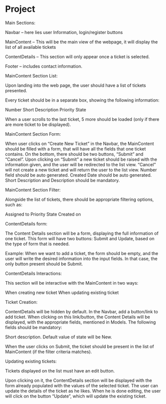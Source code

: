 # Project

Main Sections:

Navbar – here lies user Information, login/register buttons

MainContent – This will be the main view of the webpage, it will display the list of all available tickets

ContentDetails – This section will only appear once a ticket is selected.

Footer – includes contact information.

MainContent Section List:

Upon landing into the web page, the user should have a list of tickets presented.

Every ticket should be in a separate box, showing the following information:

Number Short Description Priority State

When a user scrolls to the last ticket, 5 more should be loaded (only if there are more ticket to be displayed).

MainContent Section Form:

When user clicks on “Create New Ticket” in the Navbar, the MainContent should be filled with a form, that will have all the fields that one ticket contains. On the bottom, there should be two buttons, “Submit” and “Cancel”.
Upon clicking on “Submit” a new ticket should be raised with the information given, and the user will be redirected to the list view.
“Cancel” will not create a new ticket and will return the user to the list view. Number field should be auto generated. Created Date should be auto generated. Short Description and Description should be mandatory.

MainContent Section Filter:

Alongside the list of tickets, there should be appropriate filtering options, such as:

Assigned to Priority State Created on

ContentDetails form:

The Content Details section will be a form, displaying the full information of one ticket. This form will have two buttons: Submit and Update, based on the type of form that is needed.

Example: When we want to add a ticket, the form should be empty, and the user will write the desired information into the input fields. In that case, the only button present should be Submit.

ContentDetails Interactions:

This section will be interactive with the MainContent in two ways:

When creating new ticket When updating existing ticket

Ticket Creation:

ContentDetails will be hidden by default. In the Navbar, add a button/link to add ticket. When clicking on this link/button, the Content Details will be displayed, with the appropriate fields, mentioned in Models. The following fields should be mandatory:

Short description. Default value of state will be New.

When the user clicks on Submit, the ticket should be present in the list of MainContent (if the filter criteria matches).

Updating existing tickets:

Tickets displayed on the list must have an edit button.

Upon clicking on it, the ContentDetails section will be displayed with the form already populated with the values of the selected ticket. The user can update the details of the ticket as he likes. When he is done editing, the user will click on the button “Update”, which will update the existing ticket.
